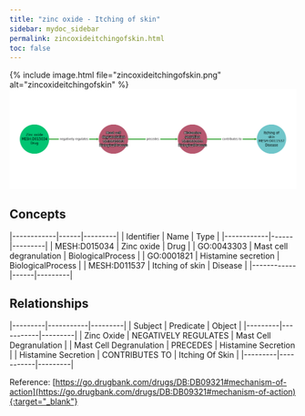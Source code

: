 ```yaml
---
title: "zinc oxide - Itching of skin"
sidebar: mydoc_sidebar
permalink: zincoxideitchingofskin.html
toc: false 
---
```


{% include image.html file="zincoxideitchingofskin.png" alt="zincoxideitchingofskin" %}![Path Visualization](/images/zincoxideitchingofskin.png)

## Concepts

|------------|------|---------|
| Identifier | Name | Type    |
|------------|------|---------|
| MESH:D015034 | Zinc oxide | Drug |
| GO:0043303 | Mast cell degranulation | BiologicalProcess |
| GO:0001821 | Histamine secretion | BiologicalProcess |
| MESH:D011537 | Itching of skin | Disease |
|------------|------|---------|

## Relationships

|---------|-----------|---------|
| Subject | Predicate | Object  |
|---------|-----------|---------|
| Zinc Oxide | NEGATIVELY REGULATES | Mast Cell Degranulation |
| Mast Cell Degranulation | PRECEDES | Histamine Secretion |
| Histamine Secretion | CONTRIBUTES TO | Itching Of Skin |
|---------|-----------|---------|

Reference: [https://go.drugbank.com/drugs/DB:DB09321#mechanism-of-action](https://go.drugbank.com/drugs/DB:DB09321#mechanism-of-action){:target="_blank"}